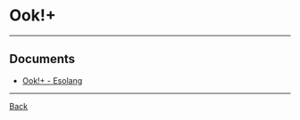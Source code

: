# Ook!+

---

## Documents

- [Ook!+ - Esolang](https://esolangs.org/wiki/Ook!%2B)

---

[Back](./../Ook!.md)
